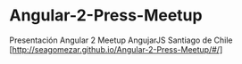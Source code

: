 # Angular-2-Press-Meetup
Presentación Angular 2 Meetup AngujarJS Santiago de Chile
[http://seagomezar.github.io/Angular-2-Press-Meetup/#/]

[http://seagomezar.github.io/Angular-2-Press-Meetup/#/]: http://seagomezar.github.io/Angular-2-Press-Meetup/#/
